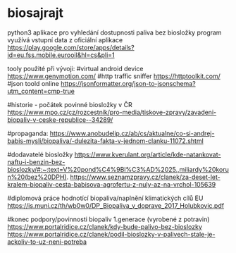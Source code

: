 # biosajrajt

python3 aplikace pro vyhledání dostupnosti paliva bez biosložky
program využívá vstupní data z oficiální aplikace https://play.google.com/store/apps/details?id=eu.fss.mobile.eurooil&hl=cs&pli=1


tooly použité při vývoji:
#virtual android device
https://www.genymotion.com/
#http traffic sniffer
https://httptoolkit.com/
#json toold online
https://jsonformatter.org/json-to-jsonschema?utm_content=cmp-true


#historie - počátek povinné biosložky v ČR
https://www.mpo.cz/cz/rozcestnik/pro-media/tiskove-zpravy/zavadeni-biopaliv-v-ceske-republice--34289/

#propaganda:
https://www.anobudelip.cz/ab/cs/aktualne/co-si-andrej-babis-mysli/biopaliva/-dulezita-fakta-v-jednom-clanku-11072.shtml

#dodavatelé biosložky
https://www.kverulant.org/article/kde-natankovat-naftu-i-benzin-bez-bioslozky/#:~:text=V%20pond%C4%9Bl%C3%AD%2025.,miliardy%20korun%20(bez%20DPH).
https://www.seznamzpravy.cz/clanek/za-deset-let-kralem-biopaliv-cesta-babisova-agrofertu-z-nuly-az-na-vrchol-105639

#diplomová práce hodnotící biopaliva/naplnění klimatických cílů EU
https://is.muni.cz/th/wb0w0/DP_Biopaliva_v_doprave_2017_Holubkovic.pdf

#konec podpory/povinnosti biopaliv 1.generace (vyrobené z potravin)
https://www.portalridice.cz/clanek/kdy-bude-palivo-bez-bioslozky
https://www.portalridice.cz/clanek/podil-bioslozky-v-palivech-stale-je-ackoliv-to-uz-neni-potreba
